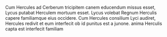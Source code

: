 

Cum Hercules ad Cerberum tricipitem canem educendum missus esset, Lycus putabat Herculem mortuum esset.
Lycus volebat Regnum Herculis capere familiamque eius occidere.
Cum Hercules consilium Lyci audiret, Hercules redivit et eum interfecit 
ob id punitus est a junone. 
anima Herculis capta est interfecit familiam


